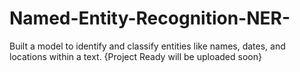 # Named-Entity-Recognition-NER-
Built a model to identify and classify entities like names, dates, and locations within a text. {Project Ready will be uploaded soon}
